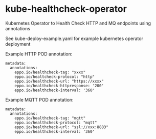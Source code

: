 # kube-healthcheck-operator
Kubernetes Operator to Health Check HTTP and MQ endpoints using annotations

See kube-deploy-example.yaml for example kubernetes operator deployment


Example HTTP POD annotation:

    metadata:
      annotations:
        eppo.io/healthcheck-tag: "xxxx"
        eppo.io/healtcheck-protocol: "http"
        eppo.io/healthcheck-url: "https://xxxx"
        eppo.io/healthcheck-httpresponse: '200'
        eppo.io/healthcheck-interval: '360'


Example MQTT POD annotation:

    metadata:
      annotations:
        eppo.io/healthcheck-tag: "mqtt"
        eppo.io/healthcheck-protocol: "mqtt"
        eppo.io/healthcheck-url: "ssl://xxx:8883"
        eppo.io/healthcheck-interval: '360'



